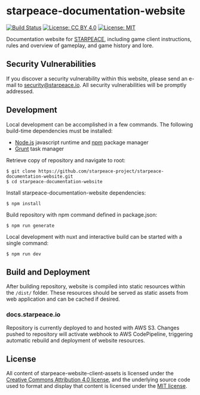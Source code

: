 
# starpeace-documentation-website

[![Build Status](https://travis-ci.org/starpeace-project/starpeace-documentation-website.svg)](https://travis-ci.org/starpeace-project/starpeace-documentation-website)
[![License: CC BY 4.0](https://img.shields.io/badge/License-CC%20BY%204.0-lightgrey.svg)](https://creativecommons.org/licenses/by/4.0/)
[![License: MIT](https://img.shields.io/badge/License-MIT-yellow.svg)](https://opensource.org/licenses/MIT)

Documentation website for [STARPEACE](https://docs.starpeace.io), including game client instructions, rules and overview of gameplay, and game history and lore.

## Security Vulnerabilities

If you discover a security vulnerability within this website, please send an e-mail to security@starpeace.io. All security vulnerabilities will be promptly addressed.

## Development

Local development can be accomplished in a few commands. The following build-time dependencies must be installed:

* [Node.js](https://nodejs.org/en/) javascript runtime and [npm](https://www.npmjs.com/get-npm) package manager
* [Grunt](https://gruntjs.com/) task manager

Retrieve copy of repository and navigate to root:

```
$ git clone https://github.com/starpeace-project/starpeace-documentation-website.git
$ cd starpeace-documentation-website
```

Install starpeace-documentation-website dependencies:

```
$ npm install
```

Build repository with npm command defined in package.json:

```
$ npm run generate
```

Local development with nuxt and interactive build can be started with a single command:

```
$ npm run dev
```

## Build and Deployment

After building repository, website is compiled into static resources within the ```/dist/``` folder. These resources should be served as static assets from web application and can be cached if desired.

### docs.starpeace.io

Repository is currently deployed to and hosted with AWS S3. Changes pushed to repository will activate webhook to AWS CodePipeline, triggering automatic rebuild and deployment of website resources.

## License

All content of starpeace-website-client-assets is licensed under the [Creative Commons Attribution 4.0 license](https://creativecommons.org/licenses/by/4.0), and the underlying source code used to format and display that content is licensed under the [MIT license](https://opensource.org/licenses/mit-license.php).
